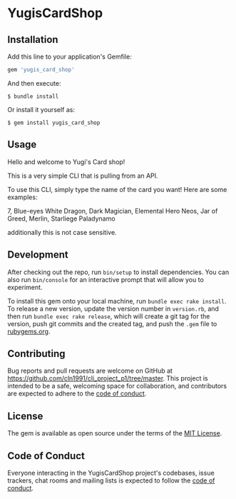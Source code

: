 # YugisCardShop


## Installation

Add this line to your application's Gemfile:

```ruby
gem 'yugis_card_shop'
```

And then execute:

    $ bundle install

Or install it yourself as:

    $ gem install yugis_card_shop

## Usage

Hello and welcome to Yugi's Card shop!

This is a very simple CLI that is pulling from an API.

To use this CLI, simply type the name of the card you want! Here are some examples:

7, Blue-eyes White Dragon, Dark Magician, Elemental Hero Neos, Jar of Greed, Merlin, Starliege Paladynamo

additionally this is not case sensitive.

## Development

After checking out the repo, run `bin/setup` to install dependencies. You can also run `bin/console` for an interactive prompt that will allow you to experiment.

To install this gem onto your local machine, run `bundle exec rake install`. To release a new version, update the version number in `version.rb`, and then run `bundle exec rake release`, which will create a git tag for the version, push git commits and the created tag, and push the `.gem` file to [rubygems.org](https://rubygems.org).

## Contributing

Bug reports and pull requests are welcome on GitHub at https://github.com/cln1991/cli_project_p1/tree/master. This project is intended to be a safe, welcoming space for collaboration, and contributors are expected to adhere to the [code of conduct](https://github.com/cln1991/cli_project_p1/blob/master/CODE_OF_CONDUCT.md).

## License

The gem is available as open source under the terms of the [MIT License](https://opensource.org/licenses/MIT).

## Code of Conduct

Everyone interacting in the YugisCardShop project's codebases, issue trackers, chat rooms and mailing lists is expected to follow the [code of conduct](https://github.com/cln1991/cli_project_p1/blob/master/CODE_OF_CONDUCT.md).
